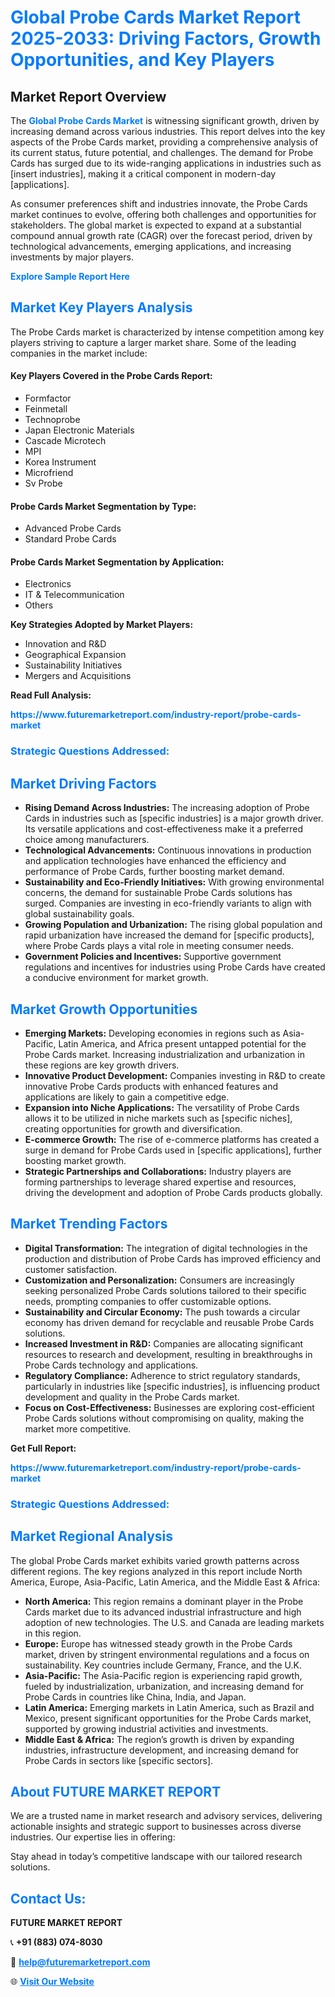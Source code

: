 <h1 style="color: #007BFF;">Global Probe Cards Market Report 2025-2033: Driving Factors, Growth Opportunities, and Key Players</h1>

<section id="overview">
<h2>Market Report Overview</h2>
<p>The <a href="https://www.futuremarketreport.com/industry-report/probe-cards-market" style="color: #007BFF; text-decoration: none;"><strong>Global Probe Cards Market</strong></a> is witnessing significant growth, driven by increasing demand across various industries. This report delves into the key aspects of the Probe Cards market, providing a comprehensive analysis of its current status, future potential, and challenges. The demand for Probe Cards has surged due to its wide-ranging applications in industries such as [insert industries], making it a critical component in modern-day [applications].</p>
<p>As consumer preferences shift and industries innovate, the Probe Cards market continues to evolve, offering both challenges and opportunities for stakeholders. The global market is expected to expand at a substantial compound annual growth rate (CAGR) over the forecast period, driven by technological advancements, emerging applications, and increasing investments by major players.</p>
</section>

<section id="overview">
<p><a href="https://www.futuremarketreport.com/request-sample/reportId=76275" style="color: #007BFF; text-decoration: none;"><strong>Explore Sample Report Here</strong></a></p>
</section>

<section id="key-players">
<h2 style="color: #007BFF;">Market Key Players Analysis</h2>
<p>The Probe Cards market is characterized by intense competition among key players striving to capture a larger market share. Some of the leading companies in the market include:</p>
<h4>Key Players Covered in the Probe Cards Report:</h4>
<ul><li>Formfactor</li><li>Feinmetall</li><li>Technoprobe</li><li>Japan Electronic Materials</li><li>Cascade Microtech</li><li>MPI</li><li>Korea Instrument</li><li>Microfriend</li><li>Sv Probe</li></ul>
<h4>Probe Cards Market Segmentation by Type:</h4>
<ul><li>Advanced Probe Cards</li><li>Standard Probe Cards</li></ul>

<h4>Probe Cards Market Segmentation by Application:</h4>
<ul><li>Electronics</li><li>IT &amp; Telecommunication</li><li>Others</li></ul>
<p><strong>Key Strategies Adopted by Market Players:</strong></p>
<ul>
<li>Innovation and R&D</li>
<li>Geographical Expansion</li>
<li>Sustainability Initiatives</li>
<li>Mergers and Acquisitions</li>
</ul>
</section>

<section>
<p><strong>Read Full Analysis: </strong></p><a href="https://www.futuremarketreport.com/industry-report/probe-cards-market" style="color: #007BFF; text-decoration: none;"><strong>https://www.futuremarketreport.com/industry-report/probe-cards-market</strong></a>
<h3 style="color: #007BFF;">Strategic Questions Addressed:</h3>
</section>

<section id="driving-factors">
<h2 style="color: #007BFF;">Market Driving Factors</h2>
<ul>
<li><strong>Rising Demand Across Industries:</strong> The increasing adoption of Probe Cards in industries such as [specific industries] is a major growth driver. Its versatile applications and cost-effectiveness make it a preferred choice among manufacturers.</li>
<li><strong>Technological Advancements:</strong> Continuous innovations in production and application technologies have enhanced the efficiency and performance of Probe Cards, further boosting market demand.</li>
<li><strong>Sustainability and Eco-Friendly Initiatives:</strong> With growing environmental concerns, the demand for sustainable Probe Cards solutions has surged. Companies are investing in eco-friendly variants to align with global sustainability goals.</li>
<li><strong>Growing Population and Urbanization:</strong> The rising global population and rapid urbanization have increased the demand for [specific products], where Probe Cards plays a vital role in meeting consumer needs.</li>
<li><strong>Government Policies and Incentives:</strong> Supportive government regulations and incentives for industries using Probe Cards have created a conducive environment for market growth.</li>
</ul>
</section>

<section id="growth-opportunities">
<h2 style="color: #007BFF;">Market Growth Opportunities</h2>
<ul>
<li><strong>Emerging Markets:</strong> Developing economies in regions such as Asia-Pacific, Latin America, and Africa present untapped potential for the Probe Cards market. Increasing industrialization and urbanization in these regions are key growth drivers.</li>
<li><strong>Innovative Product Development:</strong> Companies investing in R&D to create innovative Probe Cards products with enhanced features and applications are likely to gain a competitive edge.</li>
<li><strong>Expansion into Niche Applications:</strong> The versatility of Probe Cards allows it to be utilized in niche markets such as [specific niches], creating opportunities for growth and diversification.</li>
<li><strong>E-commerce Growth:</strong> The rise of e-commerce platforms has created a surge in demand for Probe Cards used in [specific applications], further boosting market growth.</li>
<li><strong>Strategic Partnerships and Collaborations:</strong> Industry players are forming partnerships to leverage shared expertise and resources, driving the development and adoption of Probe Cards products globally.</li>
</ul>
</section>

<section id="trending-factors">
<h2 style="color: #007BFF;">Market Trending Factors</h2>
<ul>
<li><strong>Digital Transformation:</strong> The integration of digital technologies in the production and distribution of Probe Cards has improved efficiency and customer satisfaction.</li>
<li><strong>Customization and Personalization:</strong> Consumers are increasingly seeking personalized Probe Cards solutions tailored to their specific needs, prompting companies to offer customizable options.</li>
<li><strong>Sustainability and Circular Economy:</strong> The push towards a circular economy has driven demand for recyclable and reusable Probe Cards solutions.</li>
<li><strong>Increased Investment in R&D:</strong> Companies are allocating significant resources to research and development, resulting in breakthroughs in Probe Cards technology and applications.</li>
<li><strong>Regulatory Compliance:</strong> Adherence to strict regulatory standards, particularly in industries like [specific industries], is influencing product development and quality in the Probe Cards market.</li>
<li><strong>Focus on Cost-Effectiveness:</strong> Businesses are exploring cost-efficient Probe Cards solutions without compromising on quality, making the market more competitive.</li>
</ul>
</section>

<section>
<p><strong>Get Full Report: </strong></p><a href="https://www.futuremarketreport.com/industry-report/probe-cards-market" style="color: #007BFF; text-decoration: none;"><strong>https://www.futuremarketreport.com/industry-report/probe-cards-market</strong></a>
<h3 style="color: #007BFF;">Strategic Questions Addressed:</h3>
</section>


<section id="regional-analysis">
<h2 style="color: #007BFF;">Market Regional Analysis</h2>
<p>The global Probe Cards market exhibits varied growth patterns across different regions. The key regions analyzed in this report include North America, Europe, Asia-Pacific, Latin America, and the Middle East & Africa:</p>
<ul>
<li><strong>North America:</strong> This region remains a dominant player in the Probe Cards market due to its advanced industrial infrastructure and high adoption of new technologies. The U.S. and Canada are leading markets in this region.</li>
<li><strong>Europe:</strong> Europe has witnessed steady growth in the Probe Cards market, driven by stringent environmental regulations and a focus on sustainability. Key countries include Germany, France, and the U.K.</li>
<li><strong>Asia-Pacific:</strong> The Asia-Pacific region is experiencing rapid growth, fueled by industrialization, urbanization, and increasing demand for Probe Cards in countries like China, India, and Japan.</li>
<li><strong>Latin America:</strong> Emerging markets in Latin America, such as Brazil and Mexico, present significant opportunities for the Probe Cards market, supported by growing industrial activities and investments.</li>
<li><strong>Middle East & Africa:</strong> The region’s growth is driven by expanding industries, infrastructure development, and increasing demand for Probe Cards in sectors like [specific sectors].</li>
</ul>
</section>

<footer>
<h2 style="color: #007BFF;">About FUTURE MARKET REPORT</h2>
<p>We are a trusted name in market research and advisory services, delivering actionable insights and strategic support to businesses across diverse industries. Our expertise lies in offering:</p>

<p>Stay ahead in today’s competitive landscape with our tailored research solutions.</p>

<h2 style="color: #007BFF;">Contact Us:</h2>
<p><strong>FUTURE MARKET REPORT</strong></p>
<p>📞 <strong>+91 (883) 074-8030</strong></p>
<p>📧 <strong><a href="mailto:help@futuremarketreport.com" style="color: #007BFF;">help@futuremarketreport.com</a></strong></p>
<p>🌐 <strong><a href="https://www.futuremarketreport.com/" style="color: #007BFF;">Visit Our Website</a></strong></p>
</footer>